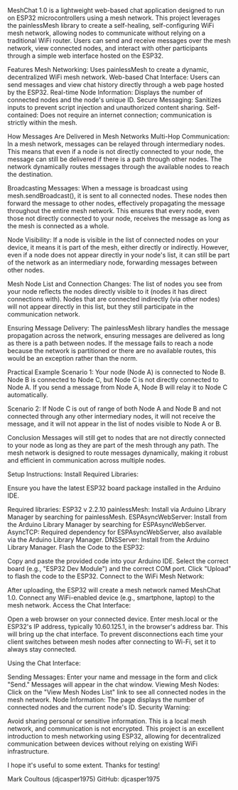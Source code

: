 MeshChat 1.0 is a lightweight web-based chat application designed to run on ESP32 microcontrollers using a mesh network. This project leverages the painlessMesh library to create a self-healing, self-configuring WiFi mesh network, allowing nodes to communicate without relying on a traditional WiFi router. Users can send and receive messages over the mesh network, view connected nodes, and interact with other participants through a simple web interface hosted on the ESP32.

Features
Mesh Networking: Uses painlessMesh to create a dynamic, decentralized WiFi mesh network.
Web-based Chat Interface: Users can send messages and view chat history directly through a web page hosted by the ESP32.
Real-time Node Information: Displays the number of connected nodes and the node's unique ID.
Secure Messaging: Sanitizes inputs to prevent script injection and unauthorized content sharing.
Self-contained: Does not require an internet connection; communication is strictly within the mesh.

How Messages Are Delivered in Mesh Networks
Multi-Hop Communication: In a mesh network, messages can be relayed through intermediary nodes. This means that even if a node is not directly connected to your node, the message can still be delivered if there is a path through other nodes. The network dynamically routes messages through the available nodes to reach the destination.

Broadcasting Messages: When a message is broadcast using mesh.sendBroadcast(), it is sent to all connected nodes. These nodes then forward the message to other nodes, effectively propagating the message throughout the entire mesh network. This ensures that every node, even those not directly connected to your node, receives the message as long as the mesh is connected as a whole.

Node Visibility: If a node is visible in the list of connected nodes on your device, it means it is part of the mesh, either directly or indirectly. However, even if a node does not appear directly in your node's list, it can still be part of the network as an intermediary node, forwarding messages between other nodes.

Mesh Node List and Connection Changes: The list of nodes you see from your node reflects the nodes directly visible to it (nodes it has direct connections with). Nodes that are connected indirectly (via other nodes) will not appear directly in this list, but they still participate in the communication network.

Ensuring Message Delivery: The painlessMesh library handles the message propagation across the network, ensuring messages are delivered as long as there is a path between nodes. If the message fails to reach a node because the network is partitioned or there are no available routes, this would be an exception rather than the norm.

Practical Example
Scenario 1: Your node (Node A) is connected to Node B. Node B is connected to Node C, but Node C is not directly connected to Node A. If you send a message from Node A, Node B will relay it to Node C automatically.

Scenario 2: If Node C is out of range of both Node A and Node B and not connected through any other intermediary nodes, it will not receive the message, and it will not appear in the list of nodes visible to Node A or B.

Conclusion
Messages will still get to nodes that are not directly connected to your node as long as they are part of the mesh through any path. The mesh network is designed to route messages dynamically, making it robust and efficient in communication across multiple nodes.

Setup Instructions:
Install Required Libraries:

Ensure you have the latest ESP32 board package installed in the Arduino IDE.

Required libraries:
ESP32 v 2.2.10
painlessMesh: Install via Arduino Library Manager by searching for painlessMesh.
ESPAsyncWebServer: Install from the Arduino Library Manager by searching for ESPAsyncWebServer.
AsyncTCP: Required dependency for ESPAsyncWebServer, also available via the Arduino Library Manager.
DNSServer: Install from the Arduino Library Manager.
Flash the Code to the ESP32:

Copy and paste the provided code into your Arduino IDE.
Select the correct board (e.g., "ESP32 Dev Module") and the correct COM port.
Click "Upload" to flash the code to the ESP32.
Connect to the WiFi Mesh Network:

After uploading, the ESP32 will create a mesh network named MeshChat 1.0.
Connect any WiFi-enabled device (e.g., smartphone, laptop) to the mesh network.
Access the Chat Interface:

Open a web browser on your connected device.
Enter mesh.local or the ESP32's IP address, typically 10.60.125.1, in the browser's address bar. This will bring up the chat interface.
To prevent disconnections each time your client switches between mesh nodes after connecting to Wi-Fi, set it to always stay connected.

Using the Chat Interface:

Sending Messages: Enter your name and message in the form and click "Send." Messages will appear in the chat window.
Viewing Mesh Nodes: Click on the "View Mesh Nodes List" link to see all connected nodes in the mesh network.
Node Information: The page displays the number of connected nodes and the current node's ID.
Security Warning:

Avoid sharing personal or sensitive information. This is a local mesh network, and communication is not encrypted.
This project is an excellent introduction to mesh networking using ESP32, allowing for decentralized communication between devices without relying on existing WiFi infrastructure.

I hope it's useful to some extent. Thanks for testing!

Mark Coultous (djcasper1975)
GitHub: djcasper1975

